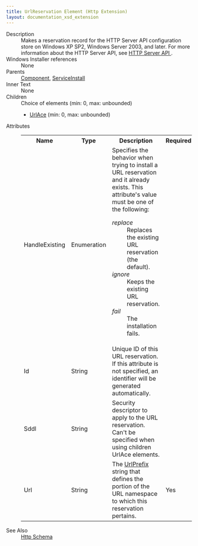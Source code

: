 ```yaml
---
title: UrlReservation Element (Http Extension)
layout: documentation_xsd_extension
---
```

<dl>
  <dt>Description</dt>
  <dd>         Makes a reservation record for the HTTP Server API configuration store on Windows XP SP2,         Windows Server 2003, and later.  For more information about the HTTP Server API, see         <a href="http://msdn.microsoft.com/library/windows/desktop/aa364510.aspx">           HTTP Server API         </a>.       </dd>
  <dt>Windows Installer references</dt>
  <dd>None</dd>
  <dt>Parents</dt>
  <dd>
    <a href="../component/">Component</a>, <a href="../serviceinstall/">ServiceInstall</a></dd>
  <dt>Inner Text</dt>
  <dd>None</dd>
  <dt>Children</dt>
  <dd>Choice of elements (min: 0, max: unbounded)<ul><li><a href="../http/urlace" class="extension">UrlAce</a> (min: 0, max: unbounded)</li></ul></dd>
  <dt>Attributes</dt>
  <dd>
    <table cellspacing="0" cellpadding="0" class="schema">
      <tr>
        <th width="15%">Name</th>
        <th width="15%">Type</th>
        <th width="65%">Description</th>
        <th width="15%">Required</th>
      </tr>
      <tr>
        <td>HandleExisting</td>
        <td>Enumeration</td>
        <td>             Specifies the behavior when trying to install a URL reservation and it already exists.             This attribute's value must be one of the following:<dl><dt class="enumerationValue"><dfn>replace</dfn></dt><dd>                   Replaces the existing URL reservation (the default).                 </dd><dt class="enumerationValue"><dfn>ignore</dfn></dt><dd>                   Keeps the existing URL reservation.                 </dd><dt class="enumerationValue"><dfn>fail</dfn></dt><dd>                   The installation fails.                 </dd></dl></td>
        <td>&nbsp;</td>
      </tr>
      <tr>
        <td>Id</td>
        <td>String</td>
        <td>             Unique ID of this URL reservation.             If this attribute is not specified, an identifier will be generated automatically.           </td>
        <td>&nbsp;</td>
      </tr>
      <tr>
        <td>Sddl</td>
        <td>String</td>
        <td>             Security descriptor to apply to the URL reservation.             Can't be specified when using children UrlAce elements.           </td>
        <td>&nbsp;</td>
      </tr>
      <tr>
        <td>Url</td>
        <td>String</td>
        <td>             The <a href="http://msdn.microsoft.com/library/windows/desktop/aa364698.aspx">UrlPrefix</a>             string that defines the portion of the URL namespace to which this reservation pertains.           </td>
        <td>Yes</td>
      </tr>
    </table>
  </dd>
  <dt>See Also</dt>
  <dd>
    <a href="../http">Http Schema</a>
  </dd>
</dl>
